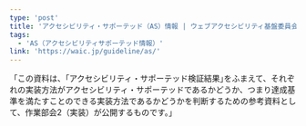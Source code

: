 ```yaml
---
type: 'post'
title: 'アクセシビリティ・サポーテッド（AS）情報 | ウェブアクセシビリティ基盤委員会（WAIC）'
tags:
  - 'AS（アクセシビリティサポーテッド情報）'
link: 'https://waic.jp/guideline/as/'
---
```

「この資料は、｢アクセシビリティ・サポーテッド検証結果｣をふまえて、それぞれの実装方法がアクセシビリティ・サポーテッドであるかどうか、つまり達成基準を満たすことのできる実装方法であるかどうかを判断するための参考資料として、作業部会2（実装）が公開するものです。」